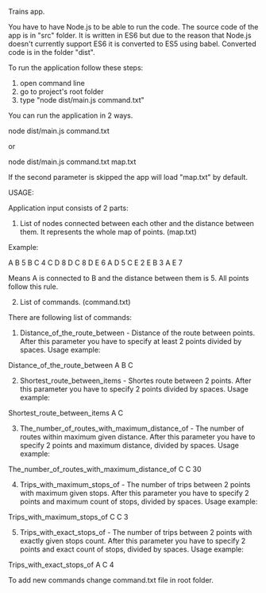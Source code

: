 Trains app.


You have to have Node.js to be able to run the code. The source code of the app is in "src" folder. It is written in ES6 but due to the reason that Node.js doesn't currently support ES6 it is converted to ES5 using babel. Converted code is in the folder "dist". 

To run the application follow these steps:

1) open command line
2) go to project's root folder
3) type "node dist/main.js command.txt" 


You can run the application in 2 ways.

node dist/main.js command.txt 

or

node dist/main.js command.txt map.txt

If the second parameter is skipped the app will load "map.txt" by default.



USAGE:

Application input consists of 2 parts:


1) List of nodes connected between each other and the distance between them. It represents the whole map of points. (map.txt)

Example:

A B 5
B C 4
C D 8
D C 8
D E 6
A D 5
C E 2
E B 3
A E 7

Means A is connected to B and the distance between them is 5. All points follow this rule. 

2) List of commands. (command.txt)

There are following list of commands:

1. Distance_of_the_route_between - Distance of the route between points. After this parameter you have to specify at least 2 points divided by spaces. Usage example:

Distance_of_the_route_between A B C

2. Shortest_route_between_items - Shortes route between 2 points. After this parameter you have to specify 2 points divided by spaces. Usage example:

Shortest_route_between_items A C

3. The_number_of_routes_with_maximum_distance_of - The number of routes within maximum given distance. After this parameter you have to specify 2 points and maximum distance, divided by spaces. Usage example:

The_number_of_routes_with_maximum_distance_of C C 30

4. Trips_with_maximum_stops_of - The number of trips between 2 points with maximum given stops. After this parameter you have to specify 2 points and maximum count of stops, divided by spaces. Usage example:

Trips_with_maximum_stops_of C C 3

5. Trips_with_exact_stops_of - The number of trips between 2 points with exactly given stops count. After this parameter you have to specify 2 points and exact count of stops, divided by spaces. Usage example:

Trips_with_exact_stops_of A C 4



To add new commands change command.txt file in root folder.
